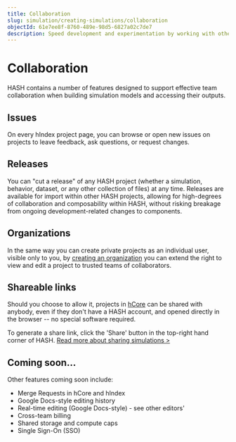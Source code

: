 ```yaml
---
title: Collaboration
slug: simulation/creating-simulations/collaboration
objectId: 61e7ee8f-8760-489e-98d5-6827a02c7de7
description: Speed development and experimentation by working with others
---
```


# Collaboration

HASH contains a number of features designed to support effective team collaboration when building simulation models and accessing their outputs.

## Issues

On every hIndex project page, you can browse or open new issues on projects to leave feedback, ask questions, or request changes.

## Releases

You can "cut a release" of any HASH project \(whether a simulation, behavior, dataset, or any other collection of files\) at any time. Releases are available for import within other HASH projects, allowing for high-degrees of collaboration and composability within HASH, without risking breakage from ongoing development-related changes to components.

## Organizations

In the same way you can create private projects as an individual user, visible only to you, by [creating an organization](/docs/simulation/creating-simulations/collaboration/organizations) you can extend the right to view and edit a project to trusted teams of collaborators.

## Shareable links

Should you choose to allow it, projects in [hCore](/platform/core) can be shared with anybody, even if they don't have a HASH account, and opened directly in the browser -- no special software required.

To generate a share link, click the 'Share' button in the top-right hand corner of HASH. [Read more about sharing simulations &gt;](/docs/simulation/creating-simulations/collaboration/sharing-releasing)

## Coming soon...

Other features coming soon include:

* Merge Requests in hCore and hIndex
* Google Docs-style editing history
* Real-time editing \(Google Docs-style\) - see other editors'
* Cross-team billing
* Shared storage and compute caps
* Single Sign-On \(SSO\)
